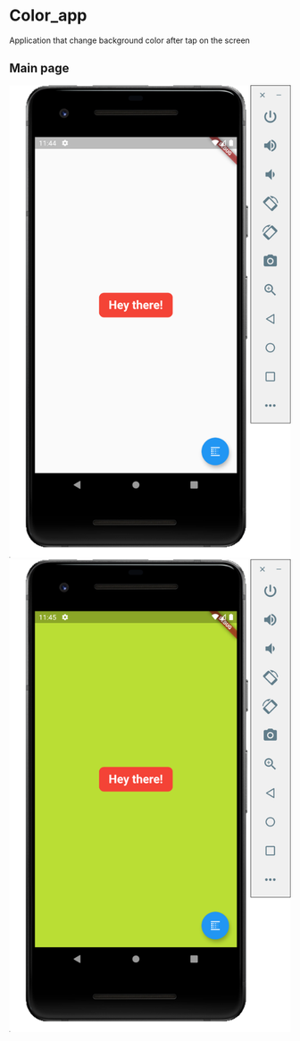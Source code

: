 # Color_app

Application that change background color after tap on the screen

## Main page
![minipic](./images/1Screen.png) ![minipic](images/2Screen.png)

